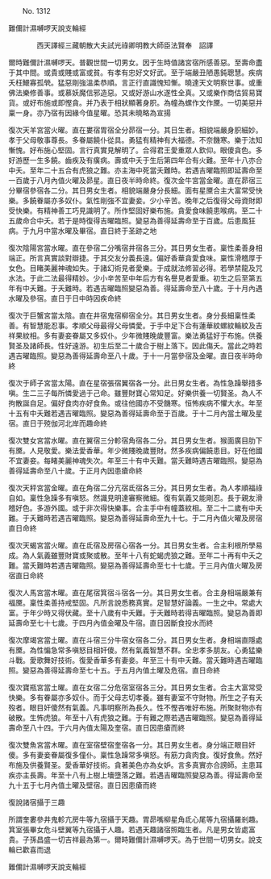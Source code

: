 ﻿　　No. 1312

難儞計濕嚩啰天說支輪經

　　　　西天譯經三藏朝散大夫試光祿卿明教大師臣法賢奉　詔譯


爾時難儞計濕嚩啰天。普觀世間一切男女。因于生時值諸宮宿所感善惡。至壽命盡于其中間。或貴或賤或富或貧。有孝有忠好文好武。至于端嚴丑陋愚鈍聰慧。疾病夭枉鱞寡孤煢。猛惡剛強溫柔恭順。言正行直識愧知慚。曉達天文明察世事。或重佛法樂修善事。或慕妖魔信邪造惡。又或好游山水遂性全真。又或樂作商估貿易寶貨。或好布施或即慳貪。并乃表于相狀顯著身胑。為幢為螺作文作黡。一切美惡并稟一身。亦乃宿有因緣今值星曜。恐其未曉略為宣揚

復次天羊宮當火曜。直在婁宿胃宿全分昴宿一分。其日生者。相貌端嚴身胑細妙。孝于父母敬事尊長。多眷屬饒仆從具。勇猛有精神有大福德。不奈饑寒。樂于法知慚愧。好布施心堅固。言行真實見解明了。合得君王愛重眾人欽仰。眼傻貪色。多好游歷一生多饒。齒疾及有癀病。壽或中夭于生后第四年合有火難。至年十八亦合中夭。至年二十五合有虎狼之難。亦主海中死當夭難時。若遇吉曜臨照即延壽命至一百歲于八月內值火曜及昴星。直日夜半時命終。復次金牛宮當金曜。直在昴宿三分畢宿參宿各二分。其日男女生者。相貌端嚴身分長細。面有星黡合主大富常受快樂。多饒眷屬亦多奴仆。氣性剛強不宜妻妾。少小辛苦。晚年之后復得父母資財即受快樂。有精神善工巧見識明了。所作堅固好樂布施。貪愛食味饒患喉病。至二十五歲命合中夭。若于是時復得吉曜臨照。變惡為善得延壽命至于百歲。后患風狂病。于九月中當水曜及畢宿。直日終于圣跡之地

復次陰陽宮當水曜。直在參宿二分嘴宿井宿各三分。其日男女生者。稟性柔善身相端正。所言真實談對辯捷。于其交友分義長遠。偏好香華貪愛食味。稟性滑稽厚于女色。目睹美麗神魂如失。于諸幻術見者愛樂。于成就法修習必得。若學禁龍及咒水法。于此二法最得精妙。少小辛苦至中年后方有名譽見者愛重。初生之后至第五年有中夭難。于夭難時。若遇吉曜臨照變惡為善。得延壽命至八十歲。于十月內遇水曜及參宿。直日于日中時因疾命終

復次于巨蟹宮當太陰。直在井宿鬼宿柳宿全分。其日男女生者。身分長細稟性柔善。有智慧能忍事。孝順父母最得父母憐愛。于手中足下合有蓮華紋螺紋輪紋及吉祥果紋相。多有妻妾眷屬又多奴仆。少年微賤晚歲豐富。樂法勇猛好于布施。供養賢圣及諸師長。性好遠游。初生后至二十歲合于樹上落下。因此傷夭。當此之時若遇吉曜臨照。變惡為善得延壽命至八十歲。于十一月當參宿及金曜。直日夜半時命終

復次于師子宮當太陽。直在星宿張宿翼宿各一分。此日男女生者。為性急躁舉措多嗔。生二三子每所憐愛過于己命。雖豐財寶心常知足。好樂供養一切賢圣。為人不拘散誕自足。偏好食肉亦好食魚。或往他國亦不受饑寒。恒怖疾病不懼大水。年至十五有中夭難若遇吉曜臨照。變惡為善得延壽命至于百歲。于十二月內當土曜及星宿。直日于殑伽河北岸而趣命終

復次雙女宮當水曜。直在翼宿三分軫宿角宿各二分。其日男女生者。猴面廣目肋下有黡。人見敬愛。樂法愛香華。年少微賤晚歲豐財。然多疾病偏饒患目。好在他國不宜妻妾。每睹美麗神魂失次。年至三十有中夭難。當夭難時遇吉曜臨照。變惡為善得延壽命至八十歲。于正月內因患瘡命終

復次天秤宮當金曜。直在角宿二分亢宿氐宿各三分。其日男女生者。為人孝順福祿自如。稟性急躁多有嗔怒。然識見明達審察微細。復有氣義又能剛忍。長于親友滑稽好色。多游外國。或于非次得快樂事。合主手中有幢蓋紋相。至二十二歲有中夭難。于夭難時若遇吉曜臨照。變惡為善得延壽命至九十七。于二月內值火曜及房宿直日命終

復次天蝎宮當火曜。直在氐宿及房宿心宿各一分。其日男女生者。合主利根所學易成。為人氣義雖豐財寶或聚或散。至年十八有蛇蝎虎狼之難。至年二十再有中夭之難。當夭難時若遇吉曜臨照。變惡為善得延壽命至七十七歲。于三月內值火曜及房宿直日命終

復次人馬宮當木曜。直在尾宿箕宿斗宿各一分。其日男女生者。合主身相端嚴兼有福黡。稟性柔善持戒堅固。凡所言說悉務真實。足智慧好論義。一生之中。常處大富。于年少時又得伏藏。至十八歲有中夭難。于夭難時若得吉曜臨照。變惡為善即延壽命至七十七歲。于四月內值金曜及牛宿。直日因斷食投水而終

復次摩竭宮當土曜。直在斗宿三分牛宿女宿各二分。其日男女生者。身相端直隱處有黡。為性惼急常多嗔怒目相奸傻。然有氣義智慧不群。全忠孝多朋友。心勇猛樂斗戰。愛歌舞好技術。復愛香華多有妻妾。年至三十有中夭難。當夭難時遇吉曜臨照。變惡為善得延壽命至七十五。于五月內值土曜及危宿。直日命終

復次寶瓶宮當土曜。直在女宿二分危宿室宿各三分。其日男女生者。合主大富常受快樂。多有眷屬亦多奴仆。而于父母志切孝養。雖有妻室不守財物。所生之子有夭歿者。眼目奸傻然有氣義。凡事明察所為長久。性不慳吝唯好布施。所聚財物亦有破散。生怖虎狼。年至十八有虎狼之難。于有難之際若遇吉曜臨照。變惡為善得延壽命至八十四。于六月內值太陽及奎宿。直日因患瘡而終

復次雙魚宮當木曜。直在室宿壁宿奎宿各一分。其日男女生者。身分端正眼目奸傻。多有妻妾眷屬復多僮仆。稟性急躁常多嗔怒。有筋力貪肉食。復好食魚。然好布施及供養賢圣。愛香華好技術。貪著美色亦為女妒。言多真實亦合謗師。主患耳疾亦主長壽。年至十八有上樹上墻墮落之難。若遇吉曜臨照變惡為善。得延壽命至九十五于七月內值土曜及壁宿。直日因患瘡而終

復說諸宿攝于三趣

所謂奎婁參井鬼軫亢房牛等九宿攝于天趣。胃昴嘴柳星角氐心尾等九宿攝羅剎趣。箕室張畢女危斗壁翼等九宿攝于人趣。若遇天趣諸宿照臨生者。凡是男女皆處富貴。子孫昌盛一切吉祥最為第一。爾時難儞計濕嚩啰天。為于世間一切男女。說支輪已歡喜而退

難儞計濕嚩啰天說支輪經
